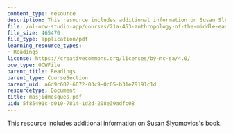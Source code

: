 ```yaml
---
content_type: resource
description: This resource includes additional information on Susan Slyomovics's book.
file: /ol-ocw-studio-app/courses/21a-453-anthropology-of-the-middle-east-spring-2004/5f85491cd01078141d2d208e39adfc08_masjidmosques.pdf
file_size: 465470
file_type: application/pdf
learning_resource_types:
- Readings
license: https://creativecommons.org/licenses/by-nc-sa/4.0/
ocw_type: OCWFile
parent_title: Readings
parent_type: CourseSection
parent_uid: a6d9c602-6672-03c9-0c05-b31e79191c1d
resourcetype: Document
title: masjidmosques.pdf
uid: 5f85491c-d010-7814-1d2d-208e39adfc08
---
```

This resource includes additional information on Susan Slyomovics's book.
